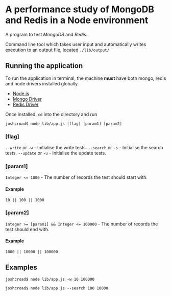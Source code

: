 A performance study of MongoDB and Redis in a Node environment
==============================================================

A program to test *MongoDB* and *Redis*.

Command line tool which takes user input and automatically writes execution to an output file, located `./lib/output/`

## Running the application
To run the application in terminal, the machine **must** have both mongo, redis and node drivers installed globally.

 - [Node.js](http://nodejs.org/)
 - [Mongo Driver](http://docs.mongodb.org/manual/installation/)
 - [Redis Driver](http://redis.io/download)

Once installed, `cd` into the directory and run

```
joshcroad$ node lib/app.js [flag] [param1] [param2]
```

### [flag]
`--write` or `-w` - Initialise the write tests.
`--search` or `-s` - Initialise the search tests.
`--update` or `-u` - Initialise the update tests.

### [param1]
`Integer <= 1000` - The number of records the test should start with.

#### Example
`10 || 100 || 1000`

### [param2]
`Integer >= [param1] && Integer <= 100000` - The number of records the test should end with.

#### Example
`1000 || 10000 || 100000`

## Examples

```
joshcroad$ node lib/app.js -w 10 100000

joshcroad$ node lib/app.js --search 100 10000
```